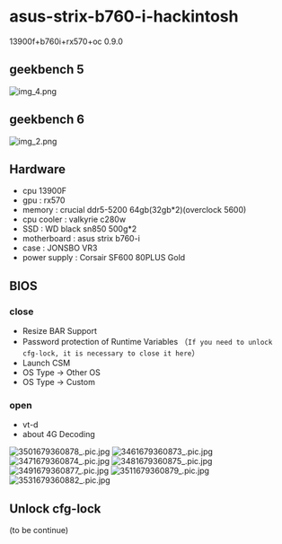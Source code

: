 # asus-strix-b760-i-hackintosh
13900f+b760i+rx570+oc 0.9.0

## geekbench 5
![img_4.png](img/img_4.png)

## geekbench 6
![img_2.png](img/img_2.png)

## Hardware
- cpu 13900F
- gpu : rx570
- memory : crucial ddr5-5200 64gb(32gb*2)(overclock 5600)
- cpu cooler :  valkyrie c280w
- SSD : WD black sn850 500g*2
- motherboard : asus strix b760-i
- case : JONSBO VR3
- power supply : Corsair SF600 80PLUS Gold


## BIOS
### close

- Resize BAR Support
- Password protection of Runtime Variables 
（`If you need to unlock cfg-lock, it is necessary to close it here`）
- Launch CSM
- OS Type -> Other OS
- OS Type -> Custom
### open

- vt-d
- about 4G Decoding

![3501679360878_.pic.jpg](img/3501679360878_.pic.jpg)
![3461679360873_.pic.jpg](img/3461679360873_.pic.jpg)
![3471679360874_.pic.jpg](img/3471679360874_.pic.jpg)
![3481679360875_.pic.jpg](img/3481679360875_.pic.jpg)
![3491679360877_.pic.jpg](img/3491679360877_.pic.jpg)
![3511679360879_.pic.jpg](img/3511679360879_.pic.jpg)
![3531679360882_.pic.jpg](img/3531679360882_.pic.jpg)

## Unlock cfg-lock
(to be continue)